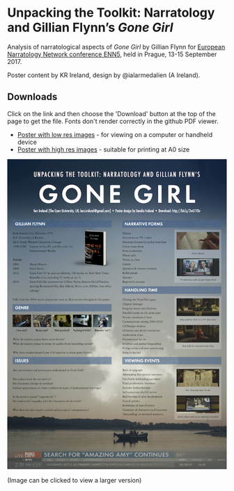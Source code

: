#  Unpacking the Toolkit: Narratology and Gillian Flynn’s *Gone Girl*

Analysis of narratological aspects of *Gone Girl* by Gillian Flynn for [European Narratology Network conference ENN5](http://www.enn5.cz), held in Prague, 13-15 September 2017.

Poster content by KR Ireland, design by @ialarmedalien (A Ireland).

## Downloads

Click on the link and then choose the 'Download' button at the top of the page to get the file. Fonts don't render correctly in the github PDF viewer.

* [Poster with low res images](gone-girl-poster-low-res.pdf) - for viewing on a computer or handheld device
* [Poster with high res images](gone-girl-poster.pdf) - suitable for printing at A0 size


![Image of poster](gone-girl-poster-low-res.jpg)

(Image can be clicked to view a larger version)
